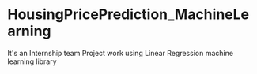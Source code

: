 # HousingPricePrediction_MachineLearning
It's an Internship team Project work using Linear Regression machine learning library

